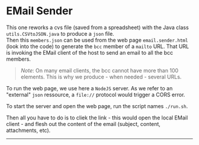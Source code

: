 # EMail Sender
This one reworks a cvs file (saved from a spreadsheet) with the Java class `utils.CSVtoJSON.java` to produce a `json` file.  
Then this `members.json` can be used from the web page `email.sender.html` (look into the code) to generate the `bcc` member of a `mailto` URL.
That URL is invoking the EMail client of the host to send an email to all the bcc members.

> _Note_: On many email clients, the bcc cannot have more than 100 elements. This is why we produce - when needed - several URLs.

To run the web page, we use here a `NodeJS` server. As we refer to an "external" `json` ressource, a `file://` protocol would trigger
a CORS error.

To start the server and open the web page, run the script names `./run.sh`.

Then all you have to do is to cliek the link - this would open the local EMail client - and flesh out the content of the email (subject, content, attachments, etc).

---
